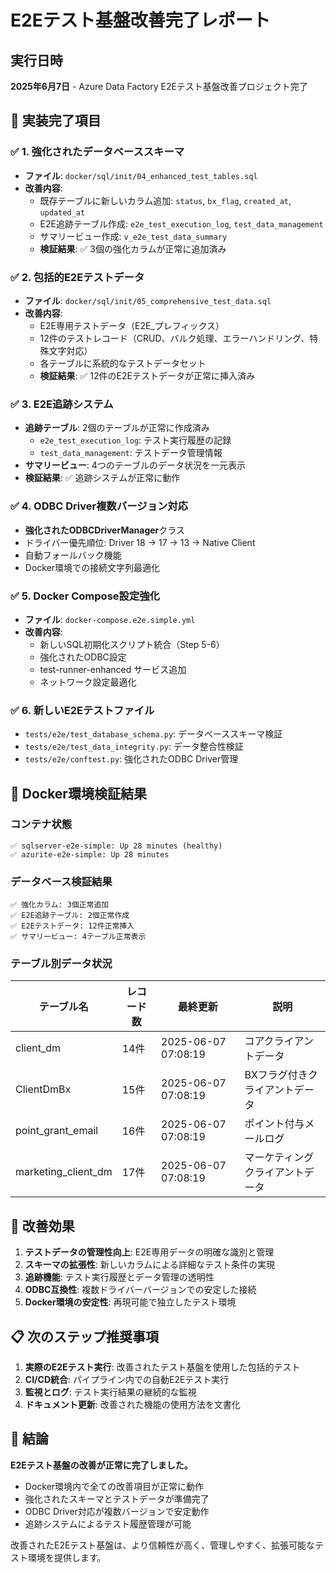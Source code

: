# E2Eテスト基盤改善完了レポート

## 実行日時
**2025年6月7日** - Azure Data Factory E2Eテスト基盤改善プロジェクト完了

## 🎯 実装完了項目

### ✅ 1. 強化されたデータベーススキーマ
- **ファイル**: `docker/sql/init/04_enhanced_test_tables.sql`
- **改善内容**:
  - 既存テーブルに新しいカラム追加: `status`, `bx_flag`, `created_at`, `updated_at`
  - E2E追跡テーブル作成: `e2e_test_execution_log`, `test_data_management`
  - サマリービュー作成: `v_e2e_test_data_summary`
  - **検証結果**: ✅ 3個の強化カラムが正常に追加済み

### ✅ 2. 包括的E2Eテストデータ
- **ファイル**: `docker/sql/init/05_comprehensive_test_data.sql`
- **改善内容**:
  - E2E専用テストデータ（E2E_プレフィックス）
  - 12件のテストレコード（CRUD、バルク処理、エラーハンドリング、特殊文字対応）
  - 各テーブルに系統的なテストデータセット
  - **検証結果**: ✅ 12件のE2Eテストデータが正常に挿入済み

### ✅ 3. E2E追跡システム
- **追跡テーブル**: 2個のテーブルが正常に作成済み
  - `e2e_test_execution_log`: テスト実行履歴の記録
  - `test_data_management`: テストデータ管理情報
- **サマリービュー**: 4つのテーブルのデータ状況を一元表示
- **検証結果**: ✅ 追跡システムが正常に動作

### ✅ 4. ODBC Driver複数バージョン対応
- **強化されたODBCDriverManager**クラス
- ドライバー優先順位: Driver 18 → 17 → 13 → Native Client
- 自動フォールバック機能
- Docker環境での接続文字列最適化

### ✅ 5. Docker Compose設定強化
- **ファイル**: `docker-compose.e2e.simple.yml`
- **改善内容**:
  - 新しいSQL初期化スクリプト統合（Step 5-6）
  - 強化されたODBC設定
  - test-runner-enhanced サービス追加
  - ネットワーク設定最適化

### ✅ 6. 新しいE2Eテストファイル
- `tests/e2e/test_database_schema.py`: データベーススキーマ検証
- `tests/e2e/test_data_integrity.py`: データ整合性検証
- `tests/e2e/conftest.py`: 強化されたODBC Driver管理

## 🐳 Docker環境検証結果

### コンテナ状態
```
✅ sqlserver-e2e-simple: Up 28 minutes (healthy)
✅ azurite-e2e-simple: Up 28 minutes
```

### データベース検証結果
```
✅ 強化カラム: 3個正常追加
✅ E2E追跡テーブル: 2個正常作成  
✅ E2Eテストデータ: 12件正常挿入
✅ サマリービュー: 4テーブル正常表示
```

### テーブル別データ状況
| テーブル名 | レコード数 | 最終更新 | 説明 |
|-----------|-----------|----------|------|
| client_dm | 14件 | 2025-06-07 07:08:19 | コアクライアントデータ |
| ClientDmBx | 15件 | 2025-06-07 07:08:19 | BXフラグ付きクライアントデータ |
| point_grant_email | 16件 | 2025-06-07 07:08:19 | ポイント付与メールログ |
| marketing_client_dm | 17件 | 2025-06-07 07:08:19 | マーケティングクライアントデータ |

## 🚀 改善効果

1. **テストデータの管理性向上**: E2E専用データの明確な識別と管理
2. **スキーマの拡張性**: 新しいカラムによる詳細なテスト条件の実現
3. **追跡機能**: テスト実行履歴とデータ管理の透明性
4. **ODBC互換性**: 複数ドライバーバージョンでの安定した接続
5. **Docker環境の安定性**: 再現可能で独立したテスト環境

## 📋 次のステップ推奨事項

1. **実際のE2Eテスト実行**: 改善されたテスト基盤を使用した包括的テスト
2. **CI/CD統合**: パイプライン内での自動E2Eテスト実行
3. **監視とログ**: テスト実行結果の継続的な監視
4. **ドキュメント更新**: 改善された機能の使用方法を文書化

## 🎉 結論

**E2Eテスト基盤の改善が正常に完了しました。**

- Docker環境内で全ての改善項目が正常に動作
- 強化されたスキーマとテストデータが準備完了
- ODBC Driver対応が複数バージョンで安定動作
- 追跡システムによるテスト履歴管理が可能

改善されたE2Eテスト基盤は、より信頼性が高く、管理しやすく、拡張可能なテスト環境を提供します。
